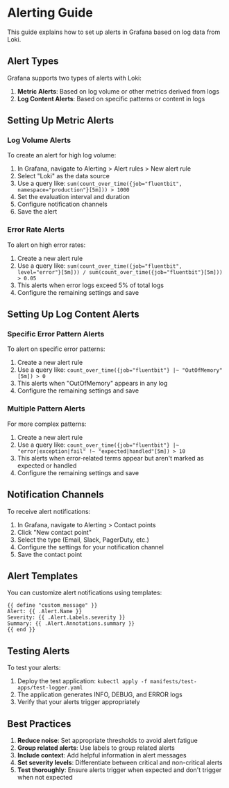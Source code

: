 # Alerting Guide

This guide explains how to set up alerts in Grafana based on log data from Loki.

## Alert Types

Grafana supports two types of alerts with Loki:

1. **Metric Alerts**: Based on log volume or other metrics derived from logs
2. **Log Content Alerts**: Based on specific patterns or content in logs

## Setting Up Metric Alerts

### Log Volume Alerts

To create an alert for high log volume:

1. In Grafana, navigate to Alerting > Alert rules > New alert rule
2. Select "Loki" as the data source
3. Use a query like: `sum(count_over_time({job="fluentbit", namespace="production"}[5m])) > 1000`
4. Set the evaluation interval and duration
5. Configure notification channels
6. Save the alert

### Error Rate Alerts

To alert on high error rates:

1. Create a new alert rule
2. Use a query like: `sum(count_over_time({job="fluentbit", level="error"}[5m])) / sum(count_over_time({job="fluentbit"}[5m])) > 0.05`
3. This alerts when error logs exceed 5% of total logs
4. Configure the remaining settings and save

## Setting Up Log Content Alerts

### Specific Error Pattern Alerts

To alert on specific error patterns:

1. Create a new alert rule
2. Use a query like: `count_over_time({job="fluentbit"} |~ "OutOfMemory"[5m]) > 0`
3. This alerts when "OutOfMemory" appears in any log
4. Configure the remaining settings and save

### Multiple Pattern Alerts

For more complex patterns:

1. Create a new alert rule
2. Use a query like: `count_over_time({job="fluentbit"} |~ "error|exception|fail" !~ "expected|handled"[5m]) > 10`
3. This alerts when error-related terms appear but aren't marked as expected or handled
4. Configure the remaining settings and save

## Notification Channels

To receive alert notifications:

1. In Grafana, navigate to Alerting > Contact points
2. Click "New contact point"
3. Select the type (Email, Slack, PagerDuty, etc.)
4. Configure the settings for your notification channel
5. Save the contact point

## Alert Templates

You can customize alert notifications using templates:

```
{{ define "custom_message" }}
Alert: {{ .Alert.Name }}
Severity: {{ .Alert.Labels.severity }}
Summary: {{ .Alert.Annotations.summary }}
{{ end }}
```

## Testing Alerts

To test your alerts:

1. Deploy the test application: `kubectl apply -f manifests/test-apps/test-logger.yaml`
2. The application generates INFO, DEBUG, and ERROR logs
3. Verify that your alerts trigger appropriately

## Best Practices

1. **Reduce noise**: Set appropriate thresholds to avoid alert fatigue
2. **Group related alerts**: Use labels to group related alerts
3. **Include context**: Add helpful information in alert messages
4. **Set severity levels**: Differentiate between critical and non-critical alerts
5. **Test thoroughly**: Ensure alerts trigger when expected and don't trigger when not expected
